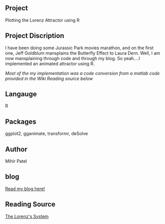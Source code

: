 Project
--------
Plotting the Lorenz Attractor using R

Project Discription
--------------------
I have been doing some Jurassic Park movies marathon, and on the first one, Jeff Goldblum mansplains the Butterfly Effect to Laura Dern. Well, I am now mansplaining through code and through my blog. So yeah....I implemented an animated attractor using R.    

*Most of the my implementation was a code conversion from a matlab code provided in the Wiki Reading source below*

Langauge
---------
R

Packages
--------
ggplot2, gganimate, transformr, deSolve

Author
------
Mihir Patel

blog
-----
[Read my blog here!](https://opendatasurgeon.github.io/lorenz/)

Reading Source
------
[The Lorenz's System](https://en.wikipedia.org/wiki/Lorenz_system)    
